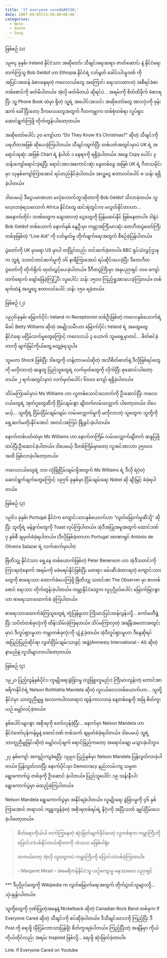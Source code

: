 ```yaml
---
title: 'If everyone cared&#8230;'
date: 2007-09-05T23:50:40+00:00
categories:
  - Note
  - Quote
  - Song
---
```

ဖြစ်စဉ် (၁)

၁၉၈၄ ခုနှစ်၊ Ireland နိုင်ငံသား အဆိုတော်၊ သီချင်းရေးဆရာ၊ ဇာတ်ဆောင်၊ နဲ့ နိုင်ငံရေး တက်ကြွသူ Bob Geldof ဟာ Ethiopia နိုင်ငံရဲ့ ငတ်မွတ် ခေါင်းပါးမှုဒဏ် ကို အပြင်းအထန် ခံစားနေရတဲ့ ကလေးငယ်တွေ အကြောင်း ရေးသားထားတဲ့ အစီရင်ခံစာ တစ်စောင်ကို ဖတ်မိပါတယ်။ အဲ့လို ဖတ်မိတယ် ဆိုရင်ပဲ… အရမ်းကို စိတ်ထိခိုက် ခံစားရပြီး သူ့ Phone Book ထဲမှာ ရှိတဲ့ သူ့ရဲ့ အပေါင်းအသင်း အဆိုတော်တွေ အားလုံးကို ဖုန်းဆက် ခေါ်ပြီးတော့ ဒီကလေးတွေအတွက် ဂီတကမ္ဘာက တစ်စုံတစ်ရာ လှုပ်ရှား ဆောင်ရွက်ကြဖို့ တိုက်တွန်းပါတော့တယ်။

အဆိုတော်ပေါင်း ၃၀ ကျော်ဟာ “Do They Know It’s Christmas?” ဆိုတဲ့ သီချင်းကို ပရဟိတအဖြစ် ဆိုပေးခဲ့ကြပါတယ်။ သီချင်းထွက်ပြီး တစ်ပတ်အတွင်းမှာပဲ UK ရဲ့ အရောင်းရဆုံး အဖြစ် Chart ရဲ့ နံပါတ် ၁ နေရာကို ရရှိခဲ့ပါတယ်။ အခွေ Copy ပေါင်း ၃ သန်းကျော်ရောင်းခဲ့ရပြီး ရောင်းအားအကောင်းဆုံး ခွေတစ်ခွေ အဖြစ် UK ရဲ့ ဂီတသမိုင်းမှာ ၁၃နှစ်ကျော်ကြာအောင် ရပ်တည်နိုင်ခဲ့ပါတယ်။ အလှူငွေ စတာလင်ပေါင် ၈ သန်း ရရှိခဲ့ပါတယ်။

ဒါပေမယ့် ဒီငွေပမာဏဟာ မလုံလောက်ဘူးဆိုတာကို Bob Geldof သိလာခဲ့တယ်။ သူလေ့လာခဲ့ရသလောက် Africa နိုင်ငံတွေ ဆင်းရဲတွင်းက မလွတ်နိုင်တာဟာ… အနောက်တိုင်း ဘဏ်တွေက ချေးထားတဲ့ ငွေတွေကို ပြန်မဆပ်နိုင် ဖြစ်နေတာပါ။ ဒါနဲ့ပဲ Bob Geldof တစ်ယောက် နောက်နှစ် နွေဦးမှာ ကမ္ဘာ့အကြီးမားဆုံး တေးဂီတပွဲတော်ကြီးတစ်ခုဖြစ်တဲ့ “Live Aid” ကို ငတ်မွတ်မှု တိုက်ဖျက်ရေးအတွက် စီစဉ်ခဲ့ပြန်ပါတယ်။

ပွဲတော်ကို UK မှာရော US မှာပါ တပြိုင်တည်း တင်ဆက်ခဲ့တာပါ။ BBC ရုပ်သံလွှင့်ဌာနက သူ့ရဲ့ သတင်းတင်ဆက်မှုကို ၁၆ နာရီကြာအောင် ရပ်ဆိုင်းပေးခဲ့ပြီး ဒီတေးဂီတပွဲတော်ကို တိုက်ရိုက် ထုတ်လွှင့်ပေးခဲ့ပါတယ်။ ဒီဂီတပွဲကြီးမှာ အနုပညာရှင် ၁၀ဝ ကျော် တက်ရောက် ဖျော်ဖြေခဲ့ကြြ့ပီး လူပေါင်း သန်း ၁၅၀ဝ ကြည့်ရှုအားပေးခဲ့ကြတယ်။ တစ်ရက်ထဲနဲ့ အလှူငွေ စတာလင်ပေါင် သန်း ၁၅၀ ရခဲ့တယ်။

ဖြစ်စဉ် (၂)

၁၉၇၆ခုနှစ်၊ မြောက်ပိုင်း Ireland က Receptionist တစ်ဦးဖြစ်တဲ့ ကလေးနှစ်ယောက်ရဲ့ မိခင် Betty Williams ဆိုတဲ့ အမျိုးသမီးဟာ မြောက်ပိုင်း Ireland ရဲ့ အထွေထွေ နိုင်ငံရေး မငြိမ်သက်မှုတွေကြောင့် ကလေးငယ် ၃ ယောက် သူမရှေ့မှာတင်… ဖိတ်စင်ခဲ့တာကို မျက်မြင်ကိုယ်တွေ့ တွေ့ခဲ့ရသူပါ။

သူမဟာ Shock ဖြစ်ပြီး ဒါတွေကို ဟန့်တားမယ်ဆိုတဲ့ အသိစိတ်ဓာတ်နဲ့ ဒီလိုဖြစ်ရပ်တွေကို မလိုလားတဲ့ ဆန္ဒတူ ပြည်သူတွေရဲ့ လက်မှတ်တွေကို လိုက်ပြီး စုဆောင်းပါတော့တယ်။ ၂ ရက်အတွင်းမှာပဲ လက်မှတ်ပေါင်း ၆၀ဝ၀ ကျော် ရရှိခဲ့ပါတယ်။

သိပ်မကြာခင်မှာပဲ Ms Williams ဟာ လူတစ်သောင်းလောက်ကို ဦးဆောင်ပြီး ကလေးငယ်တွေရဲ့ အုတ်ဂူတွေဆီကို ငြိမ်းချမ်းစွာ ချီတက်လမ်းလျှောက် ပါတော့တယ်။ ဒါပေမယ့်… သူတို့ရဲ့ ငြိမ်းငြိမ်းချမ်းချမ်း လမ်းလျှောက်မှုကို မလိုလားတဲ့ သူတွေက သူတို့ကို ရှေ့ဆက်မတိုးနိုင်အောင် အတင်းအကြပ် ဖြိုခွင်းခဲ့ပါတယ်။

နောက်တစ်ပတ်ထဲမှာ Ms Williams ဟာ နောက်တကြိမ် လမ်းလျှောက်ချီတက် ဆန္ဒပြဖို့ ထပ်ပြီးဦးဆောင်ခဲ့ပါတယ်။ ဒါပေမယ့် ဒီတစ်ကြိမ်မှာတော့ လူအင်အားဟာ ၃၅၀ဝ၀ အထိ ဖြစ်လာခဲ့ပါတော့တယ်။

ကလေးငယ်တွေရဲ့ ဘဝ လုံခြုံငြိမ်းချမ်းဖို့အတွက် Ms Williams ရဲ့ ဒီလို ရဲဝံ့တဲ့ ဆောင်ရွက်ချက်တွေကြောင့် ၁၉၇၆ ခုနှစ်မှာ ငြိမ်းချမ်းရေး Nobel ဆို ချီးမြှင့် ခံခဲ့ရပါတယ်။

ဖြစ်စဉ် (၃)

၁၉၆၁ ခုနှစ်၊ Portugal နိုင်ငံက ကျောင်းသားနှစ်ယောက်ဟာ “လွတ်မြောက်မှုဆီသို့” ဆိုပြီး သူတို့ရဲ့ ဖန်ခွက်တွေကို Toast လုပ်ကြပါတယ်။ အဲ့ဒီအပြုအမူအတွက် ထောင်ဒဏ် ၇ နှစ်စီ ချမှတ်ခံခဲ့ရပါတယ်။ (ဒီလိုဖြစ်ခဲ့တာဟာ Portugal အာဏာရှင် António de Oliveira Salazar ရဲ့ လက်ထက်မှာပါ။)

ဗြိတိသျှ နိုင်ငံသား ရှေ့နေ တစ်ယောက်ဖြစ်တဲ့ Peter Benenson ဟာ အဲ့ဒီသတင်းကို ကြားရတဲ့နောက် အရမ်းကို မခံမရပ်နိုင်ဖြစ်ပြီး မတရား ဖမ်းဆီးခံထားရတဲ့ ကျောင်းသားတွေကို စာရေးသား ထောက်ခံပေးကြဖို့ ဗြိတိသျှ သတင်းစာ The Observer မှာ စာတစ်စောင် ရေးသား တိုက်တွန်းခဲ့ပါတယ်။ ကမ္ဘာ့နိုင်ငံတွေက လူပုဂ္ဂိုလ်ပေါင်း မြောက်မြားစွာဟာ စာရေးသားထောက်ခံ ခဲ့ကြပါတယ်။

စာရေးသားထောက်ခံကြသူတွေရဲ့ တုံ့ပြန်မှုဟာ ကြီးမားပြင်းထန်လွန်းလို့… ကော်မတီဖွဲ့ပြီး သပိတ်တစ်ခုလုံးကို ထိန်းသိမ်းခဲ့ကြရတယ်။ သိပ်မကြာလှတဲ့ အချိန်အတောအတွင်းမှာပဲ ဒီလှုပ်ရှားမှုဟာ ကမ္ဘာတစ်ခုလုံးကို ပျံ့နှံ့ခဲ့တယ်။ အဲ့ဒီလှုပ်ရှားမှုဟာ ဒီနေ့ဆိုရင် အပြည်ပြည်ဆိုင်ရာ လွတ်ငြိမ်းချမ်းသာခွင့် အဖွဲ့(Amnesty International &#8211; AI) ဆိုတဲ့ နာမည်နဲ့ လူသိများလာပါတော့တယ်။

ဖြစ်စဉ် (၄)

၁၉၂၀ ပြည့်လွန်နှစ်ပိုင်း၊ လူမျိုးရေးခွဲခြားမှု (လူဖြူ၊လူမည်း) ကြီးမားလွန်းတဲ့ တောင်အာဖရိကနိုင်ငံရဲ့ Nelson Rolihlahla Mandela ဆိုတဲ့ လူငယ်လေးတစ်ယောက်ဟာ… သူတို့နိုင်ငံမှာ သာတူညီမျှမှု (လောကပါလတရား) ထွန်းကားလာမဲ့ နေ့တစ်နေ့ကို အမြဲ စိတ်ကူးယဉ် မျှော်လင့်ခဲ့တယ်။

နှစ်ပေါင်းများစွာ အစိုးရကို တော်လှန်ခဲ့ပြီး… နောက်မှာ Nelson Mandela ဟာ နိုင်ငံတော်ပုန်ကန်မှုနဲ့ ထောင်ဒဏ် တစ်သက် ချမှတ်ခံခဲ့ရပါတယ်။ ဒါပေမယ့် သူ့ရဲ့ သာတူညီမျှခြင်းဆိုတဲ့ မျှော်လင့်ချက် ရောင်ခြည်ကတော့ အရောင်ဖျော့ မသွားခဲ့ပါဘူး။

၂၇ နှစ်ကျော် အကျဉ်းကျခံရပြီး ၁၉၉၀ ပြည့်နှစ်မှာ Nelson Mandela ပြန်လွတ်လာခဲ့ပါတယ်။ ပြန်လွတ်လာပြီး နောက်ပိုင်းမှာ Democracy နည်းလမ်းကျ သမ္မတ ရွေးကောက်ပွဲ တစ်ခုကို ဦးဆောင် ခဲ့ပါတယ်။ ပြည်သူပေါင်း ၁၉ သန်းနီးပါး ရွေးကောက်ပွဲမှာ မဲထည့်ခဲ့ကြပါတယ်။

Nelson Mandela ရွေးကောက်ပွဲမှာ အနိုင်ရခဲ့ပါတယ်။ လူမျိုးရေး ခွဲခြားမှုကို ၄၆ နှစ်ကြာအောင် တရားဝင် ကျူးလွန်ခဲ့တဲ့ အစိုးရတစ်ရပ်ရဲ့ နိဂုံးကို အပြီးသတ် ချုပ်ငြိမ်းပေးခဲ့ပါတော့တယ်။

> စိတ်ရောကိုယ်ပါ တက်ကြွနေတဲ့ ဆုံးဖြတ်ချက်ခိုင်မာတဲ့ လူတစ်စုက ကမ္ဘာကြီးကို ပြောင်းလဲပစ်နိုင်တယ်ဆိုတာကို သံသယ မဖြစ်ပါနဲ့။
> 
> တကယ်တော့ အဲ့လို လူတွေကပဲ ကမ္ဘာကြီးကို ပြောင်းလဲပစ်ခဲ့ကြတာပါ။
> 
> &#8211; Margaret Mead &#8211; အမေရိကန်နိုင်ငံသူ ယဉ်ကျေးမှု မနုဿဗေဒ ပညာရှင်

\*** ဒီပုဂ္ဂိုလ်တွေကို Wikipedia က လွတ်မြောက်ရေးအတွက် တိုက်ပွဲဝင်သူများလို့… သုံးနှုန်းပါတယ်။

သူတို့တွေကို ဂုဏ်ပြုတဲ့အနေနဲ့ Nickelback ဆိုတဲ့ Canadian Rock Band တစ်ခုက If Everyone Cared ဆိုတဲ့ သီချင်းကို စပ်ဆိုခဲ့ပါတယ်။ ဒီသီချင်းလေးကို ကြည့်ပြီး ဒီ Post ကို ရေးဖို့ (မှီငြမ်းဘာသာပြန်ဖို့) စိတ်ကူးရခဲ့ပါတယ်။ ကြည့်ပြီးတဲ့ အချိန်မှာ ကိုယ်ကိုယ်တိုင်လည်း အရမ်း Inspired ဖြစ်လို့… ရေးဖို့ ဆုံးဖြတ်ခဲ့တာပါ။

Link: If Everyone Cared on Youtube